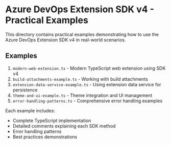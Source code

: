 # Azure DevOps Extension SDK v4 - Practical Examples

This directory contains practical examples demonstrating how to use the Azure DevOps Extension SDK v4 in real-world scenarios.

## Examples

1. `modern-web-extension.ts` - Modern TypeScript web extension using SDK v4
2. `build-attachments-example.ts` - Working with build attachments 
3. `extension-data-service-example.ts` - Using extension data service for persistence
4. `theme-and-ui-example.ts` - Theme integration and UI management
5. `error-handling-patterns.ts` - Comprehensive error handling examples

Each example includes:
- Complete TypeScript implementation
- Detailed comments explaining each SDK method
- Error handling patterns
- Best practices demonstrations